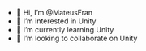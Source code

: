 - 👋 Hi, I’m @MateusFran
- 👀 I’m interested in Unity
- 🌱 I’m currently learning Unity
- 💞️ I’m looking to collaborate on Unity

<!---
MateusFran/MateusFran is a ✨ special ✨ repository because its `README.md` (this file) appears on your GitHub profile.
You can click the Preview link to take a look at your changes.
--->
